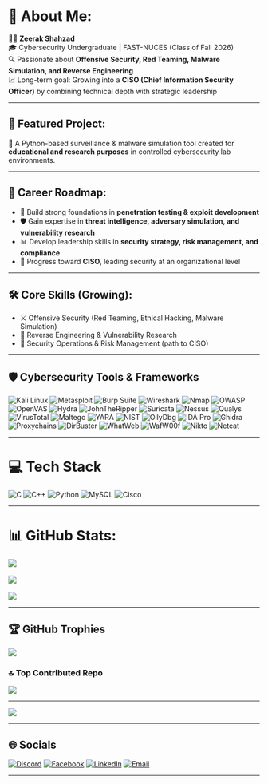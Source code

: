 # 💫 About Me:
👨‍💻 **Zeerak Shahzad**  
🎓 Cybersecurity Undergraduate | FAST-NUCES (Class of Fall 2026)  
🔍 Passionate about **Offensive Security, Red Teaming, Malware Simulation, and Reverse Engineering**  
📈 Long-term goal: Growing into a **CISO (Chief Information Security Officer)** by combining technical depth with strategic leadership  

---

## 🚀 Featured Project:  
  🐍 A Python-based surveillance & malware simulation tool created for **educational and research purposes** in controlled cybersecurity lab environments.  

---

## 🎯 Career Roadmap:
- 🔐 Build strong foundations in **penetration testing & exploit development**  
- 🛡️ Gain expertise in **threat intelligence, adversary simulation, and vulnerability research**  
- 📊 Develop leadership skills in **security strategy, risk management, and compliance**  
- 🎯 Progress toward **CISO**, leading security at an organizational level  

---

## 🛠️ Core Skills (Growing):
- ⚔️ Offensive Security (Red Teaming, Ethical Hacking, Malware Simulation)  
- 🔎 Reverse Engineering & Vulnerability Research  
- 🏢 Security Operations & Risk Management (path to CISO)  

---


## 🛡️ Cybersecurity Tools & Frameworks  

![Kali Linux](https://img.shields.io/badge/Kali%20Linux-268BEE?style=for-the-badge&logo=kalilinux&logoColor=white)
![Metasploit](https://img.shields.io/badge/Metasploit-1F2937?style=for-the-badge&logo=metasploit&logoColor=white)
![Burp Suite](https://img.shields.io/badge/Burp%20Suite-FF6F00?style=for-the-badge&logo=burpsuite&logoColor=white)
![Wireshark](https://img.shields.io/badge/Wireshark-1679A7?style=for-the-badge&logo=wireshark&logoColor=white)
![Nmap](https://img.shields.io/badge/Nmap-2C2C2C?style=for-the-badge&logo=nmap&logoColor=white)
![OWASP](https://img.shields.io/badge/OWASP-000000?style=for-the-badge&logo=owasp&logoColor=white)
![OpenVAS](https://img.shields.io/badge/OpenVAS-3BAE2C?style=for-the-badge&logo=openvas&logoColor=white)
![Hydra](https://img.shields.io/badge/Hydra-00A36C?style=for-the-badge&logo=hydra&logoColor=white)
![JohnTheRipper](https://img.shields.io/badge/John%20The%20Ripper-4A4A4A?style=for-the-badge&logo=jtr&logoColor=white)
![Suricata](https://img.shields.io/badge/Suricata-E64A19?style=for-the-badge&logo=suricata&logoColor=white)
![Nessus](https://img.shields.io/badge/Nessus-00B2FF?style=for-the-badge&logo=nessus&logoColor=white)
![Qualys](https://img.shields.io/badge/Qualys-ED1C24?style=for-the-badge&logo=qualys&logoColor=white)
![VirusTotal](https://img.shields.io/badge/VirusTotal-394EFF?style=for-the-badge&logo=virustotal&logoColor=white)
![Maltego](https://img.shields.io/badge/Maltego-2E2E2E?style=for-the-badge&logo=maltego&logoColor=white)
![YARA](https://img.shields.io/badge/YARA-CC0000?style=for-the-badge&logo=yara&logoColor=white)
![NIST](https://img.shields.io/badge/NIST-000000?style=for-the-badge&logo=nist&logoColor=white)
![OllyDbg](https://img.shields.io/badge/OllyDbg-6E4C4C?style=for-the-badge&logo=ollydbg&logoColor=white)
![IDA Pro](https://img.shields.io/badge/IDA%20Pro-8E7CC3?style=for-the-badge&logo=idapro&logoColor=white)
![Ghidra](https://img.shields.io/badge/Ghidra-FF0000?style=for-the-badge&logo=ghidra&logoColor=white)
![Proxychains](https://img.shields.io/badge/Proxychains-4B4B4B?style=for-the-badge&logo=proxychains&logoColor=white)
![DirBuster](https://img.shields.io/badge/DirBuster-1E90FF?style=for-the-badge&logo=dirbuster&logoColor=white)
![WhatWeb](https://img.shields.io/badge/WhatWeb-4B0082?style=for-the-badge&logo=whatweb&logoColor=white)
![WafW00f](https://img.shields.io/badge/WafW00f-800080?style=for-the-badge&logo=wafw00f&logoColor=white)
![Nikto](https://img.shields.io/badge/Nikto-FF4500?style=for-the-badge&logo=nikto&logoColor=white)
![Netcat](https://img.shields.io/badge/Netcat-006666?style=for-the-badge&logo=netcat&logoColor=white)

---

# 💻 Tech Stack
![C](https://img.shields.io/badge/c-%2300599C.svg?style=for-the-badge&logo=c&logoColor=white) 
![C++](https://img.shields.io/badge/c++-%2300599C.svg?style=for-the-badge&logo=c%2B%2B&logoColor=white) 
![Python](https://img.shields.io/badge/python-3670A0?style=for-the-badge&logo=python&logoColor=ffdd54) 
![MySQL](https://img.shields.io/badge/mysql-4479A1.svg?style=for-the-badge&logo=mysql&logoColor=white) 
![Cisco](https://img.shields.io/badge/cisco-%23049fd9.svg?style=for-the-badge&logo=cisco&logoColor=black)
  
---

# 📊 GitHub Stats:
![](https://github-readme-stats.vercel.app/api?username=gustav1814&theme=nightowl&hide_border=false&include_all_commits=false&count_private=false)<br/>  
![](https://nirzak-streak-stats.vercel.app/?user=gustav1814&theme=nightowl&hide_border=false)<br/>  
![](https://github-readme-stats.vercel.app/api/top-langs/?username=gustav1814&theme=nightowl&hide_border=false&include_all_commits=false&count_private=false&layout=compact)  

---

## 🏆 GitHub Trophies
![](https://github-profile-trophy.vercel.app/?username=gustav1814&theme=radical&no-frame=false&no-bg=true&margin-w=4)  

### 🔝 Top Contributed Repo
![](https://github-contributor-stats.vercel.app/api?username=gustav1814&limit=5&theme=github_dark&combine_all_yearly_contributions=true)  

---

[![](https://visitcount.itsvg.in/api?id=gustav1814&icon=0&color=4)](https://visitcount.itsvg.in)

---
## 🌐 Socials
[![Discord](https://img.shields.io/badge/Discord-%237289DA.svg?style=for-the-badge&logo=discord&logoColor=white)](https://discord.gg/gustav__1814) 
[![Facebook](https://img.shields.io/badge/Facebook-%231877F2.svg?style=for-the-badge&logo=Facebook&logoColor=white)](https://facebook.com/gustav1814) 
[![LinkedIn](https://img.shields.io/badge/LinkedIn-%230077B5.svg?style=for-the-badge&logo=linkedin&logoColor=white)](https://linkedin.com/in/zeerak-shahzad-1001b8376) 
[![Email](https://img.shields.io/badge/Email-D14836?style=for-the-badge&logo=gmail&logoColor=white)](mailto:zeerak.shahzad2000@outlook.com)  

---


